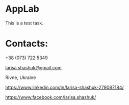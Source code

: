 # AppLab

This is a test task.

# Contacts:

+38 (073) 722 5349

larisa.shashuk@gmail.com

Rivne, Ukraine

https://www.linkedin.com/in/larisa-shashuk-279087184/

https://www.facebook.com/larisa.shashuk/
